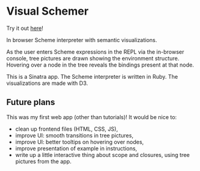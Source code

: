 # Visual Schemer

Try it out <a href='https://visual-scheme.herokuapp.com/'>here</a>!

In browser Scheme interpreter with semantic visualizations.

As the user enters Scheme expressions in the REPL via the in-browser console, tree pictures are drawn showing the environment structure. Hovering over a node in the tree reveals the bindings present at that node.

This is a Sinatra app. The Scheme interpreter is written in Ruby. The visualizations are made with D3.

## Future plans

This was my first web app (other than tutorials)! It would be nice to:

- clean up frontend files (HTML, CSS, JS),
- improve UI: smooth transitions in tree pictures,
- improve UI: better tooltips on hovering over nodes,
- improve presentation of example in instructions,
- write up a little interactive thing about scope and closures, using tree pictures from the app.
